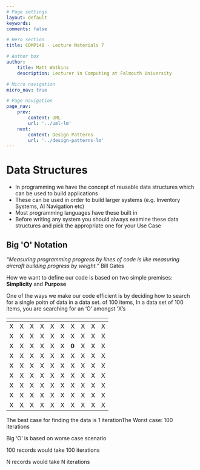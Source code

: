 ```yaml
---
# Page settings
layout: default
keywords:
comments: false

# Hero section
title: COMP140 - Lecture Materials 7

# Author box
author:
    title: Matt Watkins
    description: Lecturer in Computing at Falmouth University

# Micro navigation
micro_nav: true

# Page navigation
page_nav:
    prev:
        content: UML
        url: '../uml-lm'
    next:
        content: Design Patterns
        url: '../design-patterns-lm'
---
```


# Data Structures

-   In programming we have the concept of reusable data structures which can be used to build applications
-   These can be used in order to build larger systems (e.g. Inventory Systems, AI Navigation etc)
-   Most programming languages have these built in
-   Before writing any system you should always examine these data structures and pick the appropriate one for your Use Case

## Big 'O' Notation

*“Measuring programming progress by lines of code is like measuring aircraft building progress by weight.”*
Bill Gates

How we want to define our code is based on two simple premises: **Simplicity** and **Purpose**

One of the ways we make our code efficient is by deciding how to search for a single poitn of data in a data set. of 100 items, In a data set of 100 items, you are searching for an ‘O’ amongst ‘X’s

| <!-- -->  | <!-- --> | <!-- --> | <!-- --> | <!-- --> | <!-- --> | <!-- --> | <!-- --> | <!-- --> | <!-- --> |
|---|:-:|---|---|---|---|---|---|---|---|
| X | X | X | X | X | X | X | X | X | X |
| X | X | X | X | X | X | X | X | X | X |
| X | X | X | X | X | X | **0** | X | X | X |
| X | X | X | X | X | X | X | X | X | X |
| X | X | X | X | X | X | X | X | X | X |
| X | X | X | X | X | X | X | X | X | X |
| X | X | X | X | X | X | X | X | X | X |
| X | X | X | X | X | X | X | X | X | X |
| X | X | X | X | X | X | X | X | X | X |

The best case for finding the data is 1 iterationThe Worst case: 100 iterations

Big ‘O’ is based on worse case scenario

100 records would take 100 iterations

N records would take N iterations

<!--stackedit_data:
eyJoaXN0b3J5IjpbLTUzNTQwMTA3MiwtNzM0NzU4NjI5LC0zMT
U3NzAzMDAsMTc0NzE1MjEzNCw1ODkwMzcyOThdfQ==
-->